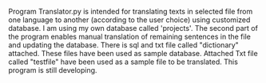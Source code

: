 Program Translator.py is intended for translating texts in selected file
from one language to another (according to the user choice) using customized
database. I am using my own database called 'projects'.
The second part of the program enables manual translation of remaining
sentences in the file and updating the database. There is sql and txt file
called "dictionary" attached. These files have been used as sample database.
Attached Txt file called "testfile" have been used as a sample file to be translated.
This program is still developing.

